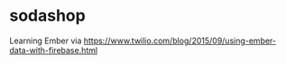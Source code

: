 # sodashop
Learning Ember via https://www.twilio.com/blog/2015/09/using-ember-data-with-firebase.html
